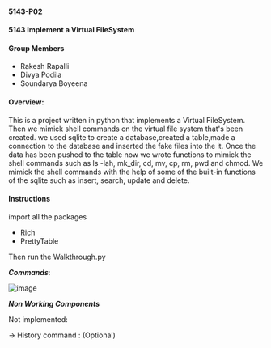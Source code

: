 #### 5143-P02
#### 5143 Implement a Virtual FileSystem

#### Group Members

- Rakesh Rapalli
- Divya Podila
- Soundarya Boyeena

#### Overview:
This is a project written in python that implements a Virtual FileSystem.
Then we mimick shell commands on the virtual file system that's been created.
we used sqlite to create a database,created a table,made a connection to the database and inserted the fake files into the it.
Once the data has been pushed to the table now we wrote functions to mimick the shell commands such as ls -lah, mk_dir, cd,
mv, cp, rm, pwd and chmod.
We mimick the shell commands with the help of some of the built-in functions of the sqlite such as insert, search, update and delete.


#### Instructions

import all the packages
- Rich
- PrettyTable

Then run the Walkthrough.py

***Commands***:

![image](/Assignments/P02/work_distribution)


***Non Working Components***

Not implemented:

-> History command : (Optional)

